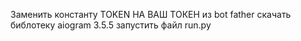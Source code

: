 Заменить константу TOKEN НА ВАШ ТОКЕН из bot father 
скачать библотеку aiogram 3.5.5
запустить файл run.py
